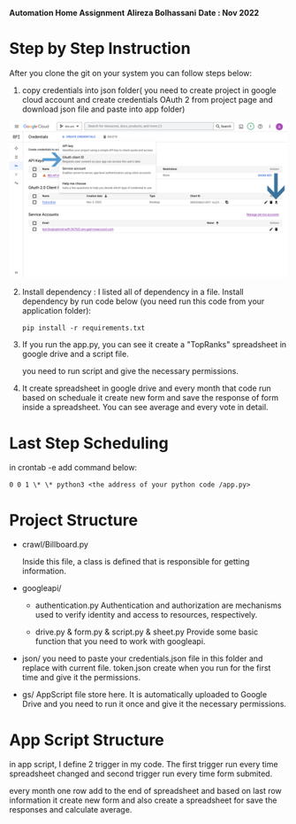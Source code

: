 **Automation Home Assignment**
**Alireza Bolhassani**
**Date : Nov 2022**

# Step by Step Instruction

After you clone the git on your system you can follow steps below:

1. copy credentials into json folder( you need to create project in google cloud account and create credentials OAuth 2 from project page and download json file and paste into app folder)

![](credentials.png)

2. Install dependency : I listed all of dependency in a file. Install dependency by run code below (you need run this code from your application folder):

   ```
   pip install -r requirements.txt
   ```

3. If you run the app.py, you can see it create a "TopRanks" spreadsheet in google drive and a script file.

   you need to run script and give the necessary permissions.

4. It create spreadsheet in google drive and every month that code run based on scheduale it create new form and save the response of form inside a spreadsheet. You can see average and every vote in detail.

# Last Step Scheduling

in crontab -e add command below:

```
0 0 1 \* \* python3 <the address of your python code /app.py>
```

# Project Structure

- crawl/Billboard.py

  Inside this file, a class is defined that is responsible for getting information.

- googleapi/

  - authentication.py
    Authentication and authorization are mechanisms used to verify identity and access to resources, respectively.

  - drive.py & form.py & script.py & sheet.py
    Provide some basic function that you need to work with googleapi.

- json/
  you need to paste your credentials.json file in this folder and replace with current file.
  token.json create when you run for the first time and give it the permissions.

- gs/
  AppScript file store here. It is automatically uploaded to Google Drive and you need to run it once and give it the necessary permissions.

# App Script Structure

in app script, I define 2 trigger in my code. The first trigger run every time spreadsheet changed and second trigger run every time form submited.

every month one row add to the end of spreadsheet and based on last row information it create new form and also create a spreadsheet for save the responses and calculate average.
